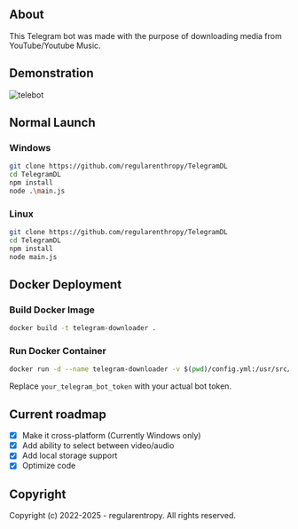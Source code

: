 
## About
This Telegram bot was made with the purpose of downloading media from YouTube/Youtube Music.

## Demonstration
![telebot](https://user-images.githubusercontent.com/89523758/199017350-cd570715-e633-4f68-b198-0d37b2bf3879.gif)

## Normal Launch

### Windows
```sh
git clone https://github.com/regularenthropy/TelegramDL
cd TelegramDL
npm install
node .\main.js
```

### Linux
```sh
git clone https://github.com/regularenthropy/TelegramDL
cd TelegramDL
npm install
node main.js
```

## Docker Deployment

### Build Docker Image
```sh
docker build -t telegram-downloader .
```

### Run Docker Container
```sh
docker run -d --name telegram-downloader -v $(pwd)/config.yml:/usr/src/app/config.yml -e token=your_telegram_bot_token telegram-downloader
```
Replace `your_telegram_bot_token` with your actual bot token.

## Current roadmap
- [X] Make it cross-platform (Currently Windows only)
- [X] Add ability to select between video/audio
- [X] Add local storage support
- [X] Optimize code

## Copyright
Copyright (c) 2022-2025 - regularentropy. All rights reserved.
